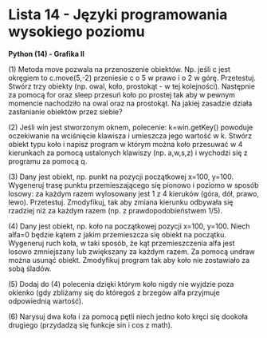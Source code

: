 # Lista 14 - Języki programowania wysokiego poziomu

**Python (14) - Grafika II**

(1) Metoda move pozwala na przenoszenie obiektów. Np. jeśli c jest okręgiem to c.move(5,-2) przeniesie c o 5 w prawo i o 2 w górę. Przetestuj.
Stwórz trzy obiekty (np. owal, koło, prostokąt - w tej kolejności). Następnie za pomocą for oraz sleep przesuń koło po prostej tak aby w pewnym
momencie nachodziło na owal oraz na prostokąt. Na jakiej zasadzie działa
zasłanianie obiektów przez siebie?

(2) Jeśli win jest stworzonym oknem, polecenie:
k=win.getKey() powoduje oczekiwanie na wciśnięcie klawisza i umieszcza
jego wartość w k.
Stwórz obiekt typu koło i napisz program w którym można koło przesuwać
w 4 kierunkach za pomocą ustalonych klawiszy (np. a,w,s,z) i wychodzi się
z programu za pomocą q.

(3) Dany jest obiekt, np. punkt na pozycji początkowej x=100, y=100. Wygeneruj trasę punktu przemieszającego się pionowo i poziomo w sposób losowy: za każdym razem wylosowany jest 1 z 4 kieruków (góra, dół, prawo,
lewo). Przetestuj.
Zmodyfikuj, tak aby zmiana kierunku odbywała się rzadziej niż za każdym
razem (np. z prawdopodobieństwem 1/5).

(4) Dany jest obiekt, np. koło na początkowej pozycji x=100, y=100. Niech
alfa=0 będzie kątem z jakim przemieszcza się obiekt na początku. Wygeneruj
ruch koła, w taki sposób, że kąt przemieszczenia alfa jest losowo zmniejszany
lub zwiększany za każdym razem.
Za pomocą undraw można usunąć obiekt. Zmodyfikuj program tak aby koło
nie zostawiało za sobą śladów.

(5) Dodaj do (4) polecenia dzięki którym koło nigdy nie wyjdzie poza okienko (gdy zbliżamy się do któregoś z brzegów alfa przyjmuje odpowiednią
wartość).

(6) Narysuj dwa koła i za pomocą pętli niech jedno koło kręci się dookoła drugiego (przydadzą się funkcje sin i cos z math).
